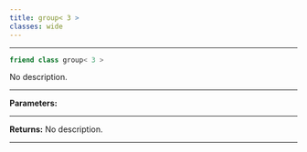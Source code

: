 ```yaml
---
title: group< 3 >
classes: wide
---
```



---

```cpp
friend class group< 3 >
```


No description.


---
**Parameters:**


---
**Returns:** No description.

---
